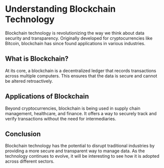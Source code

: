 # Understanding Blockchain Technology

Blockchain technology is revolutionizing the way we think about data security and transparency. Originally developed for cryptocurrencies like Bitcoin, blockchain has since found applications in various industries.

## What is Blockchain?

At its core, a blockchain is a decentralized ledger that records transactions across multiple computers. This ensures that the data is secure and cannot be altered retroactively.

## Applications of Blockchain

Beyond cryptocurrencies, blockchain is being used in supply chain management, healthcare, and finance. It offers a way to securely track and verify transactions without the need for intermediaries.

## Conclusion

Blockchain technology has the potential to disrupt traditional industries by providing a more secure and transparent way to manage data. As the technology continues to evolve, it will be interesting to see how it is adopted across different sectors.